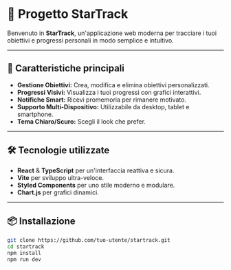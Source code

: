 # 🌟 Progetto StarTrack

Benvenuto in **StarTrack**, un'applicazione web moderna per tracciare i tuoi obiettivi e progressi personali in modo semplice e intuitivo.

---

## 🚀 Caratteristiche principali

- **Gestione Obiettivi:** Crea, modifica e elimina obiettivi personalizzati.
- **Progressi Visivi:** Visualizza i tuoi progressi con grafici interattivi.
- **Notifiche Smart:** Ricevi promemoria per rimanere motivato.
- **Supporto Multi-Dispositivo:** Utilizzabile da desktop, tablet e smartphone.
- **Tema Chiaro/Scuro:** Scegli il look che prefer.

---

## 🛠️ Tecnologie utilizzate

- **React** & **TypeScript** per un'interfaccia reattiva e sicura.
- **Vite** per sviluppo ultra-veloce.
- **Styled Components** per uno stile moderno e modulare.
- **Chart.js** per grafici dinamici.

---

## 📦 Installazione

```bash
git clone https://github.com/tuo-utente/startrack.git
cd startrack
npm install
npm run dev